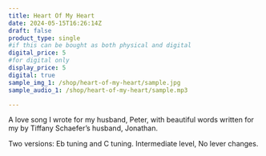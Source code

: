 ```yaml
---
title: Heart Of My Heart
date: 2024-05-15T16:26:14Z
draft: false
product_type: single
#if this can be bought as both physical and digital
digital_price: 5
#for digital only
display_price: 5
digital: true
sample_img_1: /shop/heart-of-my-heart/sample.jpg
sample_audio_1: /shop/heart-of-my-heart/sample.mp3

---
```


A love song I wrote for my husband, Peter, with beautiful words written for my by Tiffany Schaefer’s husband, Jonathan. 

Two versions: Eb tuning and C tuning.  Intermediate level, No lever changes. 
